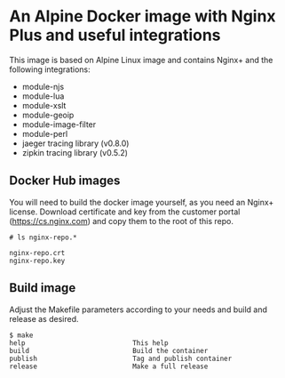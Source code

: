 # An Alpine Docker image with Nginx Plus and useful integrations

This image is based on Alpine Linux image and contains Nginx+ and the following integrations:

 - module-njs 
 - module-lua 
 - module-xslt 
 - module-geoip 
 - module-image-filter 
 - module-perl
 - jaeger tracing library (v0.8.0)
 - zipkin tracing library (v0.5.2)

## Docker Hub images

You will need to build the docker image yourself, as you need an Nginx+ license. Download certificate and key from 
the customer portal (https://cs.nginx.com) and copy them to the root of this repo.

```
# ls nginx-repo.*

nginx-repo.crt
nginx-repo.key
```

## Build image

Adjust the Makefile parameters according to your needs and build and release as desired.

```
$ make
help                           This help
build                          Build the container
publish                        Tag and publish container
release                        Make a full release 
```
